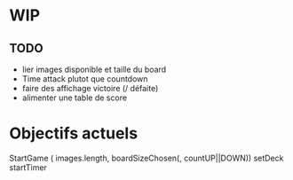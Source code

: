 # WIP

## TODO

- lier images disponible et taille du board
- Time attack plutot que countdown
- faire des affichage victoire (/ défaite)
- alimenter une table de score

# Objectifs actuels

StartGame ( images.length, boardSizeChosen(, countUP||DOWN))
setDeck
startTimer
